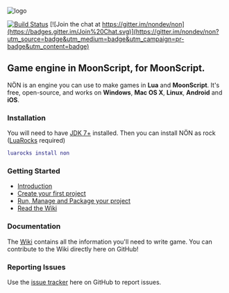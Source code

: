 ![logo](https://raw.githubusercontent.com/nondev/non/master/res/logo.png)

[![Build Status](https://travis-ci.org/nondev/non.png)](https://travis-ci.org/nondev/non) [![Join the chat at https://gitter.im/nondev/non](https://badges.gitter.im/Join%20Chat.svg)](https://gitter.im/nondev/non?utm_source=badge&utm_medium=badge&utm_campaign=pr-badge&utm_content=badge)

## Game engine in MoonScript, for MoonScript. ##

NÖN is an engine you can use to make games in **Lua** and **MoonScript**. It's free, open-source, and works on **Windows**, **Mac OS X**, **Linux**, **Android** and **iOS**.

### Installation ###

You will need to have [JDK 7+](http://www.oracle.com/technetwork/java/javase/downloads/index.html) installed. Then you can install NÖN as rock ([LuaRocks](https://luarocks.org/) required)

```lua
luarocks install non
```

### Getting Started ###

  * [Introduction](https://github.com/nondev/non/wiki/Introduction)
  * [Create your first project](https://github.com/nondev/non/wiki/Getting-started)
  * [Run, Manage and Package your project]( https://github.com/nondev/non/wiki/Running-and-packaging-your-project)
  * [Read the Wiki](https://github.com/nondev/non/wiki)

### Documentation ###

The [Wiki](https://github.com/nondev/non/wiki) contains all the information you'll need to write game. You can contribute to the Wiki directly here on GitHub!

### Reporting Issues ###

Use the [issue tracker](https://github.com/nondev/non/issues) here on GitHub to report issues.

